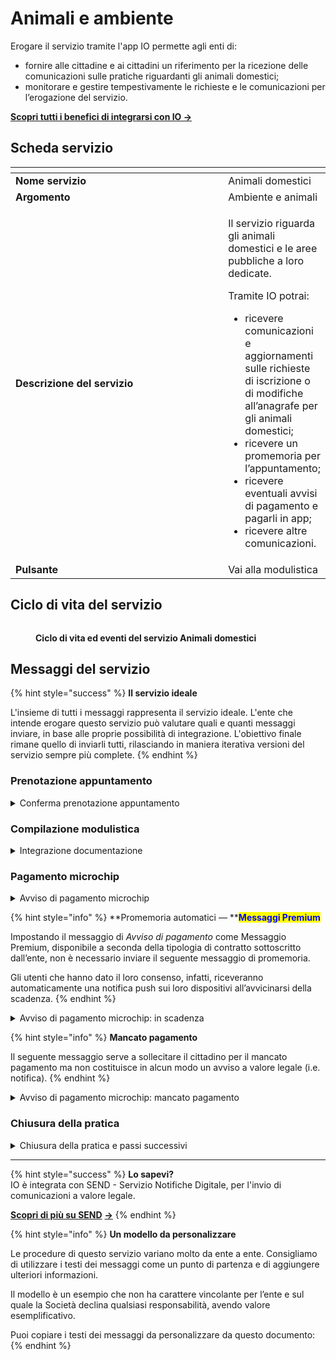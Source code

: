 # Animali e ambiente

Erogare il servizio tramite l'app IO permette agli enti di:

* fornire alle cittadine e ai cittadini un riferimento per la ricezione delle comunicazioni sulle pratiche riguardanti gli animali domestici;
* monitorare e gestire tempestivamente le richieste e le comunicazioni per l’erogazione del servizio.

[**Scopri tutti i benefici di integrarsi con IO →** ](https://app.gitbook.com/s/xWONfJmawghGo2ekuaKh/cose-io-e-qual-e-il-suo-obiettivo#perche-integrarsi-con-io)

## Scheda servizio <a href="#scheda-servizio" id="scheda-servizio"></a>

<table data-header-hidden><thead><tr><th width="373"></th><th></th></tr></thead><tbody><tr><td><strong>Nome servizio</strong></td><td>Animali domestici</td></tr><tr><td><strong>Argomento</strong></td><td>Ambiente e animali</td></tr><tr><td><strong>Descrizione del servizio</strong></td><td><p>Il servizio riguarda gli animali domestici e le aree pubbliche a loro dedicate.</p><p></p><p>Tramite IO potrai:</p><ul><li>ricevere comunicazioni e aggiornamenti sulle richieste di iscrizione o di modifiche all’anagrafe per gli animali domestici;</li><li>ricevere un promemoria per l’appuntamento;</li><li>ricevere eventuali avvisi di pagamento e pagarli in app;</li><li>ricevere altre comunicazioni.</li></ul></td></tr><tr><td><strong>Pulsante</strong></td><td>Vai alla modulistica</td></tr></tbody></table>

## Ciclo di vita del servizio

<figure><img src="broken-reference" alt=""><figcaption><p><strong>Ciclo di vita ed eventi del servizio Animali domestici</strong></p></figcaption></figure>

## Messaggi del servizio

{% hint style="success" %}
**Il servizio ideale**

L'insieme di tutti i messaggi rappresenta il servizio ideale. L'ente che intende erogare questo servizio può valutare quali e quanti messaggi inviare, in base alle proprie possibilità di integrazione. L'obiettivo finale rimane quello di inviarli tutti, rilasciando in maniera iterativa versioni del servizio sempre più complete.
{% endhint %}

### Prenotazione appuntamento

<details>

<summary>Conferma prenotazione appuntamento</summary>

:sparkles:<mark style="color:blue;">**Messaggio Premium**</mark> — Se hai un contratto Premium, ti consigliamo di configurare questo messaggio con promemoria Premium: i destinatari verranno avvisati dell‘avvicinarsi dell'appuntamento tramite notifica push.

***

**🖋 Titolo del messaggio:** Il tuo appuntamento

🗒 **Testo del messaggio**:&#x20;

Hai prenotato un appuntamento per \<oggetto dell'appuntamento>.

**Dove:** \<indirizzo>

**Quando:** il \<gg/mm/aaaa> alle \<hh:mm>

Per ulteriori informazioni, \[visita questo sito]\(URL).

**🪄 Pulsante**: Disdici appuntamento

***

**Destinatari**: I cittadini residenti nell’area di azione del servizio che hanno prenotato un appuntamento per pratiche riguardanti i propri animali domestici.

**Quando inviarlo**: Quando l’appuntamento è confermato.

**User story**: Come cittadino voglio ricevere conferma dei miei appuntamenti.

</details>

### Compilazione modulistica

<details>

<summary>Integrazione documentazione</summary>

**🖋  Titolo del messaggio:** Richiesta di integrazione

🗒 **Testo del messaggio:**

Per elaborare la tua richiesta di \<oggetto della richiesta> abbiamo bisogno di ricevere entro il \<gg/mm/aaaa> altri documenti.

Consulta il riepilogo della richiesta, \[visita questo sito]\(URL).

**🪄 Pulsante:** Aggiungi documenti

***

**Destinatari:** I cittadini residenti nell’area di azione del servizio che hanno avviato una pratica riguardante i propri animali domestici.

**Quando inviarlo:** Quando l’ente ha bisogno di ulteriori documenti per l’elaborazione della richiesta.

**User story:** Come cittadino voglio ricevere aggiornamenti sullo stato di avanzamento della mia richiesta.

</details>

### Pagamento microchip

<details>

<summary>Avviso di pagamento microchip</summary>

:sparkles:<mark style="color:blue;">**Messaggio Premium**</mark> — Se hai un contratto Premium, ti consigliamo di configurare questo messaggio con promemoria Premium: i destinatari verranno avvisati dell‘avvicinarsi della scadenza tramite notifica push.

***

**🖋 Titolo del messaggio:** Hai un nuovo avviso di pagamento

🗒 **Testo del messaggio:**

C'è un avviso da pagare intestato a \<nome> \<cognome> e relativo a \<causale>.

**Devi pagare:** <00,00> €

**Entro il:** \<gg/mm/aaaa>

Puoi pagare direttamente in app premendo “Vedi Avviso”, oppure tramite tutti i canali di pagamento della piattaforma pagoPA e le altre modalità di pagamento offerte dell'ente creditore.

Se hai già provveduto a pagare l'avviso, ignora questo messaggio.

Per maggiori informazioni o per richiedere assistenza, contattaci tramite i canali che trovi nella scheda servizio.

In fase di pagamento, se previsto dall'ente, l'importo riportato nel messaggio potrebbe subire variazioni.

**🪄 Pulsante:** Vedi Avviso

***

**Destinatari:** I cittadini residenti nell’area di azione del servizio che hanno richiesto l’iscrizione del proprio animale domestico all’anagrafe degli animali da affezione.

**Quando inviarlo:** Quando è necessario effettuare il pagamento del microchip.

**User story:** Come cittadino voglio ricevere comunicazione quando è possibile effettuare il pagamento.

</details>

{% hint style="info" %}
**Promemoria automatici — **<mark style="color:blue;">**Messaggi Premium**</mark>

Impostando il messaggio di _Avviso di pagamento_ come Messaggio Premium, disponibile a seconda della tipologia di contratto sottoscritto dall’ente, non è necessario inviare il seguente messaggio di promemoria.

Gli utenti che hanno dato il loro consenso, infatti, riceveranno automaticamente una notifica push sui loro dispositivi all’avvicinarsi della scadenza.
{% endhint %}

<details>

<summary>Avviso di pagamento microchip: in scadenza</summary>

**🖋 Titolo del messaggio:** Hai un pagamento in scadenza

🗒 **Testo del messaggio:**

Il tuo pagamento per \<causale> sta per scadere.

Se hai già provveduto a pagare l'avviso, ignora questo messaggio.

**🪄  Pulsante:** Vedi Avviso

***

**Destinatari:** I cittadini residenti nell’area di azione del servizio che hanno richiesto l’iscrizione del proprio animale domestico all’anagrafe degli animali da affezione.

**Quando inviarlo:** Quando il pagamento del microchip è prossimo alla scadenza.

**User story:** Come cittadino voglio ricevere un promemoria per i pagamenti in scadenza.

</details>

{% hint style="info" %}
**Mancato pagamento**

Il seguente messaggio serve a sollecitare il cittadino per il mancato pagamento ma non costituisce in alcun modo un avviso a valore legale (i.e. notifica).
{% endhint %}

<details>

<summary>Avviso di pagamento microchip: mancato pagamento</summary>

**🖋  Titolo del messaggio:** Pagamento non effettuato

🗒 **Testo del messaggio:**

Il tuo pagamento per \<causale> è scaduto il \<gg/mm/aaaa>.

Se hai già provveduto a pagare l'avviso, ignora questo messaggio.

**🪄  Pulsante:** Vedi Avviso

***

**Destinatari:** I cittadini residenti nell’area di azione del servizio che hanno richiesto l’iscrizione del proprio animale domestico all’anagrafe degli animali da affezione.

**Quando inviarlo:** Quando il pagamento non è stato effettuato entro il termine.

**User story:** Come cittadino voglio ricevere comunicazione di pagamenti non effettuati.

</details>

### Chiusura della pratica

<details>

<summary>Chiusura della pratica e passi successivi</summary>

L'invio di questo messaggio serve a comunicare al cittadino i passi successivi alla chiusura della pratica. **Se la chiusura della pratica non implica alcuna azione successiva, consigliamo di non inviare questo messaggio**.

***

**🖋 Titolo del messaggio:** La tua pratica si è conclusa

🗒 **Testo del messaggio:**

Il \<gg/mm/aaaa> la tua pratica per \<oggetto della pratica> si è conclusa.

\[Inserire qui ulteriori passi successivi per il cittadino]

**🪄 Pulsante:** n/a

***

**Destinatari:** I cittadini residenti nell’area di azione del servizio che hanno avviato una pratica riguardante i propri animali domestici.

**Quando inviarlo:** Quando l’ente chiude la pratica ed è necessario comunicare al cittadino ulteriori azioni da compiere.

**User story:** Come cittadino voglio ricevere aggiornamenti sullo stato delle pratiche a mio nome.

</details>

***

{% hint style="success" %}
**Lo sapevi?**\
IO è integrata con SEND - Servizio Notifiche Digitale, per l'invio di comunicazioni a valore legale.

[**Scopri di più su SEND**](https://notifichedigitali.pagopa.it/) [**->**](https://www.pagopa.it/it/prodotti-e-servizi/piattaforma-notifiche-digitali)
{% endhint %}

{% hint style="info" %}
**Un modello da personalizzare**

Le procedure di questo servizio variano molto da ente a ente. Consigliamo di utilizzare i testi dei messaggi come un punto di partenza e di aggiungere ulteriori informazioni.&#x20;

Il modello è un esempio che non ha carattere vincolante per l’ente e sul quale la Società declina qualsiasi responsabilità, avendo valore esemplificativo.

Puoi copiare i testi dei messaggi da personalizzare da questo documento:
{% endhint %}
